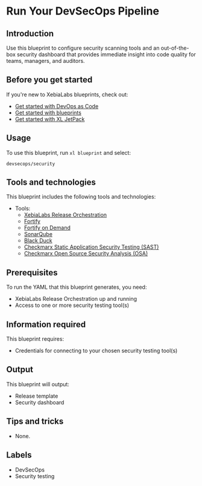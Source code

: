 # Run Your DevSecOps Pipeline

## Introduction

Use this blueprint to configure security scanning tools and an out-of-the-box security dashboard that provides immediate insight into code quality for teams, managers, and auditors.

## Before you get started

If you're new to XebiaLabs blueprints, check out:

* [Get started with DevOps as Code](https://docs.xebialabs.com/xl-platform/concept/get-started-with-devops-as-code.html)
* [Get started with blueprints](https://docs.xebialabs.com/xl-platform/concept/get-started-with-blueprints.html)
* [Get started with XL JetPack](https://docs.xebialabs.com/xl-platform/concept/get-started-with-xl-jetpack.html)

## Usage

To use this blueprint, run `xl blueprint` and select:

    devsecops/security

## Tools and technologies

This blueprint includes the following tools and technologies:

* Tools:
    * [XebiaLabs Release Orchestration](https://xebialabs.com/products/xl-release/)
    * [Fortify](https://www.microfocus.com/en-us/products/static-code-analysis-sast/overview)
    * [Fortify on Demand](https://www.microfocus.com/en-us/products/application-security-testing/overview)
    * [SonarQube](https://www.sonarqube.org/)
    * [Black Duck](https://www.blackducksoftware.com/black-duck-home)
    * [Checkmarx Static Application Security Testing (SAST)](https://www.checkmarx.com/products/static-application-security-testing/)
    * [Checkmarx Open Source Security Analysis (OSA)](https://www.checkmarx.com/products/open-source-security-analysis/)

## Prerequisites

To run the YAML that this blueprint generates, you need:

* XebiaLabs Release Orchestration up and running
* Access to one or more security testing tool(s)

## Information required

This blueprint requires:

* Credentials for connecting to your chosen security testing tool(s)

## Output

This blueprint will output:

* Release template
* Security dashboard

## Tips and tricks

* None.

## Labels

* DevSecOps
* Security testing
